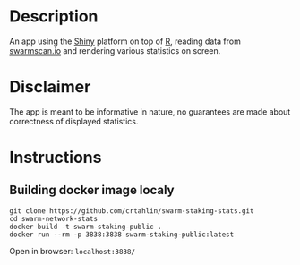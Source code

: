 # Description

An app using the [Shiny](https://www.shinyapps.io/) platform on top of [R](https://cran.r-project.org/), reading data from [swarmscan.io](https://swarmscan.io/) and rendering various statistics on screen.

# Disclaimer

The app is meant to be informative in nature, no guarantees are made about correctness of displayed statistics.

# Instructions

## Building docker image localy
```
git clone https://github.com/crtahlin/swarm-staking-stats.git
cd swarm-network-stats
docker build -t swarm-staking-public .
docker run --rm -p 3838:3838 swarm-staking-public:latest
```

Open in browser: `localhost:3838/`

